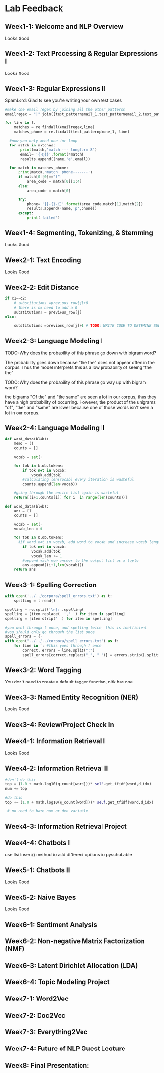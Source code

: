 # Lab Feedback

## Week1-1: Welcome and NLP Overview
Looks Good
## Week1-2: Text Processing & Regular Expressions I
Looks Good
## Week1-3: Regular Expressions II
SpamLord:
Glad to see you're writing your own test cases

```python
#make one email regex by joining all the other patterns
emailregex = "|".join([test_patternemail_1,test_patternemail_2,test_patternemail_3])

for line in f:
    matches = re.findall(emailregex,line)
    matches_phone = re.findall(test_patternphone_1, line)

  #now you only need one for loop
  for match in matches:
       print(match,'match --- longform 8')
       email= '{}@{}'.format(*match)
       results.append((name,'e',email))

  for match in matches_phone:
      print(match,'match  phone-------')
      if match[0][0]=="(":
          area_code = match[0][1:4]
      else:
          area_code = match[0]

      try:
          phone= '{}-{}-{}'.format(area_code,match[1],match[2])
          results.append((name,'p',phone))
      except:
          print('failed')

```
## Week1-4: Segmenting, Tokenizing, & Stemming
Looks Good
## Week2-1: Text Encoding
Looks Good
## Week2-2: Edit Distance
```python
if c1==c2:
    # substitutions =previous_row[j]+0
    # there is no need to add a 0
    substitutions = previous_row[j]
else:

    substitutions =previous_row[j]+1 # TODO: WRITE CODE TO DETEMINE SUBSTITUTION
```

## Week2-3: Language Modeling I
TODO: Why does the probability of this phrase go down with bigram word?

The probability goes down because "the the" does not appear often in the corpus. Thus the model interprets this as a low probability of seeing "the the"


TODO: Why does the probability of this phrase go way up with bigram word?

the bigrams "Of the" and "the same" are seen a lot in our corpus, thus they have a high probability of occurring. However, the product of the unigrams "of", "the" and "same" are lower because one of those words isn't seen a lot in our corpus.
## Week2-4: Language Modeling II
```python
def word_data(blob):
    memo = ()
    counts = []

    vocab = set()

    for tok in blob.tokens:
        if tok not in vocab:
            vocab.add(tok)
        #calculating len(vocab) every iteration is wasteful
        counts.append(len(vocab))

    #going through the entire list again is wasteful
    return[(i+1,counts[i]) for i  in range(len(counts))]

def word_data(blob):
    ans = []
    counts = []

    vocab = set()
    vocab_len = 0

    for tok in blob.tokens:
      #if word not in vocab, add word to vocab and increase vocab length by 1
        if tok not in vocab:
            vocab.add(tok)
            vocab_len += 1
        #append each new answer to the output list as a tuple
        ans.append((i+1,len(vocab)))
    return ans
```
## Week3-1: Spelling Correction
```python
with open('../../corpora/spell_errors.txt') as t:
    spelling = t.read()

spelling = re.split('\n|:',spelling)
spelling = [item.replace('_',' ') for item in spelling]
spelling = [item.strip(' ') for item in spelling]

#you went through t once, and spelling twice, this is inefficient
#you should only go through the list once
spell_errors = {}
with open("../../../corpora/spell_errors.txt") as f:
    for line in f: #this goes through f once
        correct, errors = line.split(":")
        spell_errors[correct.replace("_", " ")] = errors.strip().split(", ")  
```
## Week3-2: Word Tagging
You don't need to create a default tagger function, nltk has one

## Week3-3: Named Entity Recognition (NER)
Looks Good
## Week3-4: Review/Project Check In

## Week4-1: Information Retrieval I
Looks Good
## Week4-2: Information Retrieval II
```python
#don't do this
top = (1.0 + math.log10(q_count[word]))* self.get_tfidf(word,d_idx)
num += top

#do this
top += (1.0 + math.log10(q_count[word]))* self.get_tfidf(word,d_idx)

 # no need to have num or den variable
```
## Week4-3: Information Retrieval Project

## Week4-4: Chatbots I
use list.insert() method to add different options to pyschobable
## Week5-1: Chatbots II
Looks Good
## Week5-2: Naive Bayes
Looks Good
## Week6-1: Sentiment Analysis

## Week6-2: Non-negative Matrix Factorization (NMF)

## Week6-3: Latent Dirichlet Allocation (LDA)

## Week6-4: Topic Modeling Project

## Week7-1: Word2Vec

## Week7-2: Doc2Vec

## Week7-3: Everything2Vec

## Week7-4: Future of NLP Guest Lecture

## Week8: Final Presentation:
